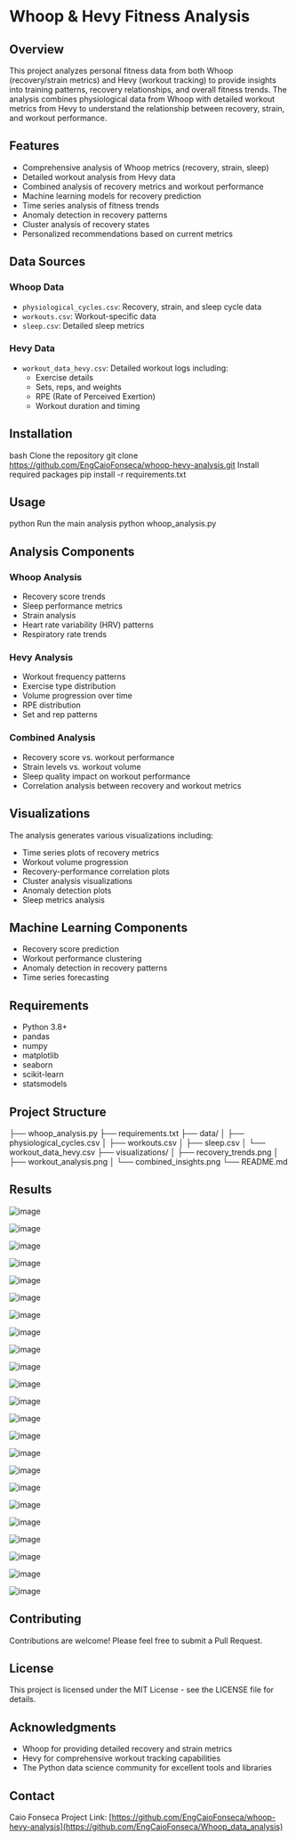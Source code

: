 # Whoop & Hevy Fitness Analysis


## Overview
This project analyzes personal fitness data from both Whoop (recovery/strain metrics) and Hevy (workout tracking) to provide insights into training patterns, recovery relationships, and overall fitness trends. The analysis combines physiological data from Whoop with detailed workout metrics from Hevy to understand the relationship between recovery, strain, and workout performance.

## Features
- Comprehensive analysis of Whoop metrics (recovery, strain, sleep)
- Detailed workout analysis from Hevy data
- Combined analysis of recovery metrics and workout performance
- Machine learning models for recovery prediction
- Time series analysis of fitness trends
- Anomaly detection in recovery patterns
- Cluster analysis of recovery states
- Personalized recommendations based on current metrics

## Data Sources
### Whoop Data
- `physiological_cycles.csv`: Recovery, strain, and sleep cycle data
- `workouts.csv`: Workout-specific data
- `sleep.csv`: Detailed sleep metrics

### Hevy Data
- `workout_data_hevy.csv`: Detailed workout logs including:
  - Exercise details
  - Sets, reps, and weights
  - RPE (Rate of Perceived Exertion)
  - Workout duration and timing

## Installation

bash
Clone the repository
git clone https://github.com/EngCaioFonseca/whoop-hevy-analysis.git
Install required packages
pip install -r requirements.txt

## Usage

python
Run the main analysis
python whoop_analysis.py

## Analysis Components

### Whoop Analysis
- Recovery score trends
- Sleep performance metrics
- Strain analysis
- Heart rate variability (HRV) patterns
- Respiratory rate trends

### Hevy Analysis
- Workout frequency patterns
- Exercise type distribution
- Volume progression over time
- RPE distribution
- Set and rep patterns

### Combined Analysis
- Recovery score vs. workout performance
- Strain levels vs. workout volume
- Sleep quality impact on workout performance
- Correlation analysis between recovery and workout metrics

## Visualizations
The analysis generates various visualizations including:
- Time series plots of recovery metrics
- Workout volume progression
- Recovery-performance correlation plots
- Cluster analysis visualizations
- Anomaly detection plots
- Sleep metrics analysis

## Machine Learning Components
- Recovery score prediction
- Workout performance clustering
- Anomaly detection in recovery patterns
- Time series forecasting

## Requirements
- Python 3.8+
- pandas
- numpy
- matplotlib
- seaborn
- scikit-learn
- statsmodels

## Project Structure

├── whoop_analysis.py
├── requirements.txt
├── data/
│ ├── physiological_cycles.csv
│ ├── workouts.csv
│ ├── sleep.csv
│ └── workout_data_hevy.csv
├── visualizations/
│ ├── recovery_trends.png
│ ├── workout_analysis.png
│ └── combined_insights.png
└── README.md

## Results


![image](https://github.com/user-attachments/assets/5a67a6d5-18cc-4dbc-8227-5ee7398461d8)

![image](https://github.com/user-attachments/assets/d68893e6-ec7f-496f-aaf1-892d141810b8)

![image](https://github.com/user-attachments/assets/33fbf941-3a44-4f69-9cd8-42ba014fdcbb)

![image](https://github.com/user-attachments/assets/26b07ef6-14ab-4442-8c9e-e47205bf8707)

![image](https://github.com/user-attachments/assets/0824f8b8-7c5f-4b59-a305-79c4069d9253)

![image](https://github.com/user-attachments/assets/fc910463-da1e-491a-8b01-576cc3be7d3f)

![image](https://github.com/user-attachments/assets/81ed9be3-802b-4bae-bf93-bf96fba5ec4c)

![image](https://github.com/user-attachments/assets/5ecf4925-219a-4667-a68c-9885fd833b0c)

![image](https://github.com/user-attachments/assets/51ce832d-5333-49c4-b53f-271549801096)

![image](https://github.com/user-attachments/assets/e7c9e232-3d8b-4121-97b4-e0b2dba65185)

![image](https://github.com/user-attachments/assets/39b07678-2908-4b4f-ab5e-88fd8fa9af3d)

![image](https://github.com/user-attachments/assets/44487eef-a3b4-4871-bb3b-682920b9d7e0)

![image](https://github.com/user-attachments/assets/e4d939b5-7b0d-48ca-9f04-548026553353)

![image](https://github.com/user-attachments/assets/ea1c8db3-60a8-40c8-9918-42782de1f5c9)

![image](https://github.com/user-attachments/assets/cf103b44-3ae9-4d8f-b310-7d57f71e472d)

![image](https://github.com/user-attachments/assets/4890d366-2eb2-4753-9328-cec4d62aed3b)

![image](https://github.com/user-attachments/assets/0d9d4eaa-f02d-4fc4-9a82-9041db8b61f3)

![image](https://github.com/user-attachments/assets/6ca4522c-cc34-4f92-aba2-79859aa31f88)

![image](https://github.com/user-attachments/assets/07f85f2a-9f9b-4272-ac9e-a7a9227970be)

![image](https://github.com/user-attachments/assets/43d218ce-485e-475a-b253-3b9562818e55)

![image](https://github.com/user-attachments/assets/decdb900-3164-4620-83d9-933a0e9150c9)

![image](https://github.com/user-attachments/assets/256e0c4c-afcc-41c5-aa41-28103db77552)

![image](https://github.com/user-attachments/assets/3bf14b39-96cd-4b8a-b718-67e47149a0aa)



## Contributing
Contributions are welcome! Please feel free to submit a Pull Request.

## License
This project is licensed under the MIT License - see the LICENSE file for details.

## Acknowledgments
- Whoop for providing detailed recovery and strain metrics
- Hevy for comprehensive workout tracking capabilities
- The Python data science community for excellent tools and libraries

## Contact
Caio Fonseca
Project Link: [https://github.com/EngCaioFonseca/whoop-hevy-analysis](https://github.com/EngCaioFonseca/Whoop_data_analysis)


